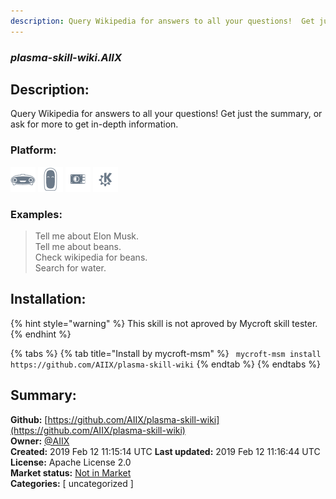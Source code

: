 ```yaml
---
description: Query Wikipedia for answers to all your questions!  Get just the
---
```


### _plasma-skill-wiki.AIIX_  
## Description:  
Query Wikipedia for answers to all your questions!  Get just the
summary, or ask for more to get in-depth information.  
  
### Platform:  
 ![Mark I](../.gitbook/assets/mark-1-icon.png)  ![Mark II](../.gitbook/assets/mark-2-icon.png)  ![Picroft](../.gitbook/assets/picroft-icon.png)  ![plasmoid](../.gitbook/assets/kde.png)   
### Examples:  
> Tell me about Elon Musk.  
> Tell me about beans.  
> Check wikipedia for beans.  
> Search for water.  
  
## Installation:  
{% hint style="warning" %}
This skill is not aproved by Mycroft skill tester.
{% endhint %}
    
{% tabs %}
{% tab title="Install by mycroft-msm" %}
``` mycroft-msm install https://github.com/AIIX/plasma-skill-wiki```
{% endtab %}
  {% endtabs %}
    
## Summary:  
**Github:** [https://github.com/AIIX/plasma-skill-wiki](https://github.com/AIIX/plasma-skill-wiki)  
**Owner:** [@AIIX](https://github.com/AIIX)  
**Created:** 2019 Feb 12 11:15:14 UTC  **Last updated:** 2019 Feb 12 11:16:44 UTC  
**License:** Apache License 2.0  
**Market status:** [Not in Market](https://market.mycroft.ai/skill/)  
**Categories:** [ uncategorized ]   
